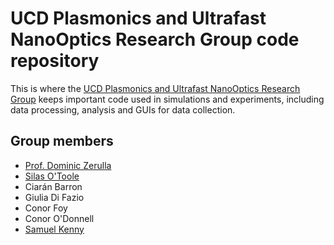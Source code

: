 # UCD Plasmonics and Ultrafast NanoOptics Research Group code repository

This is where the [UCD Plasmonics and Ultrafast NanoOptics Research Group](https://ucd.ie/plasmonics) keeps important code used in simulations and experiments, including data processing, analysis and GUIs for data collection.

## Group members
* [Prof. Dominic Zerulla](mailto:dominic.zerulla@ucd.ie)
* [Silas O'Toole](mailto:silas.o-toole@ucdconnect.ie)
* Ciarán Barron
* Giulia Di Fazio
* Conor Foy
* Conor O'Donnell
* [Samuel Kenny](mailto:samuel.kenny1@ucdconnect.ie)

